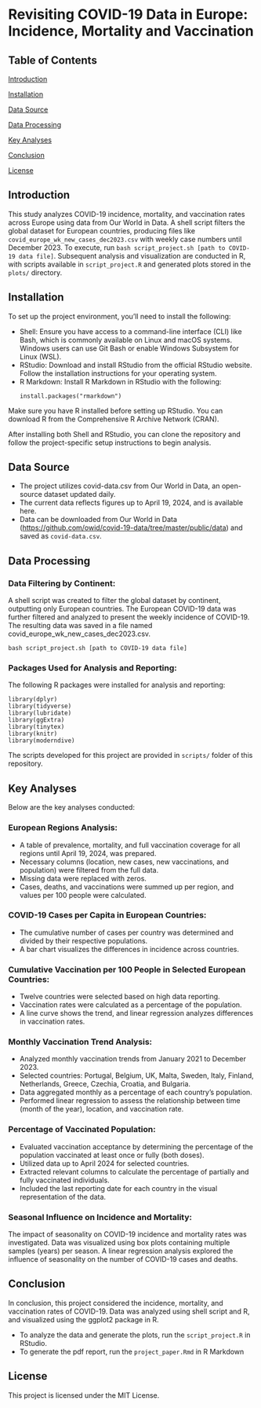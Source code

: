 # Revisiting COVID-19 Data in Europe: Incidence, Mortality and Vaccination
## Table of Contents
[Introduction](https://github.com/ololade-g/covid-19-project/blob/main/README.md#Introduction)

[Installation](https://github.com/ololade-g/covid-19-project/blob/main/README.md#Intallation)

[Data Source](https://github.com/ololade-g/covid-19-project/blob/main/README.md#Data-Source)

[Data Processing](https://github.com/ololade-g/covid-19-project/blob/main/README.md#Data-Processing)

[Key Analyses](https://github.com/ololade-g/covid-19-project/blob/main/README.md#Key-Analyses)

[Conclusion](https://github.com/ololade-g/covid-19-project/blob/main/README.md#Conclusion)

[License](https://github.com/ololade-g/covid-19-project/blob/main/README.md#License)


## Introduction
This study analyzes COVID-19 incidence, mortality, and vaccination rates across Europe using data from Our World in Data. A shell script filters the global dataset for European countries, producing files like `covid_europe_wk_new_cases_dec2023.csv` with weekly case numbers until December 2023. To execute, run `bash script_project.sh [path to COVID-19 data file]`. Subsequent analysis and visualization are conducted in R, with scripts available in `script_project.R` and generated plots stored in the `plots/` directory.

## Installation
To set up the project environment, you’ll need to install the following:
* Shell: Ensure you have access to a command-line interface (CLI) like Bash, which is commonly available on Linux and macOS systems. Windows users can use Git Bash or enable Windows Subsystem for Linux (WSL).
* RStudio: Download and install RStudio from the official RStudio website. Follow the installation instructions for your operating system.
* R Markdown: Install R Markdown in RStudio with the following:
  ```
  install.packages("rmarkdown")
  ```
Make sure you have R installed before setting up RStudio. You can download R from the Comprehensive R Archive Network (CRAN).

After installing both Shell and RStudio, you can clone the repository and follow the project-specific setup instructions to begin analysis.

## Data Source
* The project utilizes covid-data.csv from Our World in Data, an open-source dataset updated daily.
* The current data reflects figures up to April 19, 2024, and is available here.
* Data can be downloaded from Our World in Data (https://github.com/owid/covid-19-data/tree/master/public/data) and saved as `covid-data.csv`.

## Data Processing
### Data Filtering by Continent:
A shell script was created to filter the global dataset by continent, outputting only European countries.
The European COVID-19 data was further filtered and analyzed to present the weekly incidence of COVID-19.
The resulting data was saved in a file named covid_europe_wk_new_cases_dec2023.csv.
```
bash script_project.sh [path to COVID-19 data file]
```
### Packages Used for Analysis and Reporting:
The following R packages were installed for analysis and reporting:
```
library(dplyr)
library(tidyverse)
library(lubridate)
library(ggExtra)
library(tinytex)
library(knitr)
library(moderndive)
```
The scripts developed for this project are provided in `scripts/` folder of this repository.
## Key Analyses
Below are the key analyses conducted:
### European Regions Analysis:
* A table of prevalence, mortality, and full vaccination coverage for all regions until April 19, 2024, was prepared.
* Necessary columns (location, new cases, new vaccinations, and population) were filtered from the full data.
* Missing data were replaced with zeros.
* Cases, deaths, and vaccinations were summed up per region, and values per 100 people were calculated.
### COVID-19 Cases per Capita in European Countries:
* The cumulative number of cases per country was determined and divided by their respective populations.
* A bar chart visualizes the differences in incidence across countries.
### Cumulative Vaccination per 100 People in Selected European Countries:
* Twelve countries were selected based on high data reporting.
* Vaccination rates were calculated as a percentage of the population.
* A line curve shows the trend, and linear regression analyzes differences in vaccination rates.
### Monthly Vaccination Trend Analysis:
* Analyzed monthly vaccination trends from January 2021 to December 2023.
* Selected countries: Portugal, Belgium, UK, Malta, Sweden, Italy, Finland, Netherlands, Greece, Czechia, Croatia, and Bulgaria.
* Data aggregated monthly as a percentage of each country’s population.
* Performed linear regression to assess the relationship between time (month of the year), location, and vaccination rate.
### Percentage of Vaccinated Population:
* Evaluated vaccination acceptance by determining the percentage of the population vaccinated at least once or fully (both doses).
* Utilized data up to April 2024 for selected countries.
* Extracted relevant columns to calculate the percentage of partially and fully vaccinated individuals.
* Included the last reporting date for each country in the visual representation of the data.
### Seasonal Influence on Incidence and Mortality:
The impact of seasonality on COVID-19 incidence and mortality rates was investigated.
Data was visualized using box plots containing multiple samples (years) per season.
A linear regression analysis explored the influence of seasonality on the number of COVID-19 cases and deaths.
## Conclusion 
In conclusion, this project considered the incidence, mortality, and vaccination rates of COVID-19. Data was analyzed using shell script and R, and visualized using the ggplot2 package in R.
* To analyze the data and generate the plots, run the `script_project.R` in RStudio.
* To generate the pdf report, run the `project_paper.Rmd` in R Markdown
## License
This project is licensed under the MIT License.
